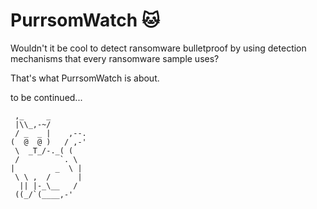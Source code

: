# PurrsomWatch 🐱
Wouldn't it be cool to detect ransomware bulletproof by using detection mechanisms that every ransomware sample uses?

That's what PurrsomWatch is about.

to be continued...
```
 ,_     _
 |\\_,-~/
 / _  _ |    ,--.
(  @  @ )   / ,-'
 \  _T_/-._( (
 /         `. \
|         _  \ |
 \ \ ,  /      |
  || |-_\__   /
 ((_/`(____,-'
```
